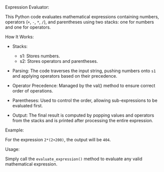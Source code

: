 Expression Evaluator:

This Python code evaluates mathematical expressions containing numbers, operators (`+`, `-`, `*`, `/`), and parentheses using two stacks: one for numbers and one for operators.

 How It Works:

- Stacks: 
  - s1: Stores numbers.
  - s2: Stores operators and parentheses.
  
- Parsing: The code traverses the input string, pushing numbers onto `s1` and applying operators based on their precedence.

- Operator Precedence: Managed by the val() method to ensure correct order of operations.

- Parentheses: Used to control the order, allowing sub-expressions to be evaluated first.

- Output: The final result is computed by popping values and operators from the stacks and is printed after processing the entire expression.


Example: 

For the expression `2*(2+200)`, the output will be `404`.

Usage:

Simply call the `evaluate_expression()` method to evaluate any valid mathematical expression.
